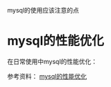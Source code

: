 mysql的使用应该注意的点
# mysql的性能优化
在日常使用中mysql的性能优化：



参考资料：
[mysql的性能优化](https://www.cnblogs.com/pengyunjing/p/6591660.html )